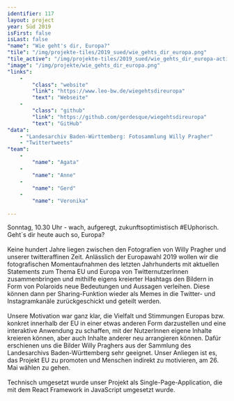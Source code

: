 ```yaml
---
identifier: 117
layout: project
year: Süd 2019
isFirst: false
isLast: false
"name": "Wie geht's dir, Europa?"
"tile": "/img/projekte-tiles/2019_sued/wie_gehts_dir_europa.png"
"tile_active": "/img/projekte-tiles/2019_sued/wie_gehts_dir_europa-active.png"
"image": "/img/projekte/wie_gehts_dir_europa.png"
"links":
    -
        "class": "website"
        "link": "https://www.leo-bw.de/wiegehtsdireuropa"
        "text": "Webseite"
    -
        "class": "github"
        "link": "https://github.com/gerdesque/wiegehtsdireuropa"
        "text": "GitHub"
"data":
    - "Landesarchiv Baden-Württemberg: Fotosammlung Willy Pragher"
    - "Twittertweets"
"team":
    -
        "name": "Agata"
    -
        "name": "Anne"
    -
        "name": "Gerd"
    -
        "name": "Veronika"
           
---
```

Sonntag, 10.30 Uhr - wach, aufgeregt, zukunftsoptimistisch #EUphorisch. Geht´s dir heute auch so, Europa?
<br/><br/>
Keine hundert Jahre liegen zwischen den Fotografien von Willy Pragher und unserer twitteraffinen Zeit. Anlässlich der Europawahl 2019 wollen wir die fotografischen Momentaufnahmen des letzten Jahrhunderts mit aktuellen Statements zum Thema EU und Europa von TwitternutzerInnen zusammenbringen und mithilfe eigens kreierter Hashtags den Bildern in Form von Polaroids neue Bedeutungen und Aussagen verleihen. Diese können dann per Sharing-Funktion wieder als Memes in die Twitter- und Instagramkanäle zurückgeschickt und geteilt werden. 
<br/><br/>
Unsere Motivation war ganz klar, die Vielfalt und Stimmungen Europas bzw. konkret innerhalb der EU in einer etwas anderen Form darzustellen und eine interaktive Anwendung zu schaffen, mit der NutzerInnen eigene Inhalte kreieren können, aber auch Inhalte anderer neu arrangieren können. Dafür erschienen uns die Bilder Willy Praghers aus der Sammlung des Landesarchivs Baden-Württemberg sehr geeignet. Unser Anliegen ist es, das Projekt EU zu promoten und Menschen indirekt zu motivieren, am 26. Mai wählen zu gehen. 
<br/><br/>
Technisch umgesetzt wurde unser Projekt als Single-Page-Application, die mit dem React Framework in JavaScript umgesetzt wurde.